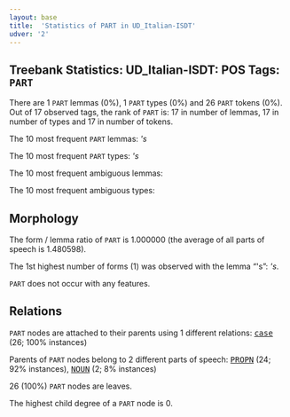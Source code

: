 ```yaml
---
layout: base
title:  'Statistics of PART in UD_Italian-ISDT'
udver: '2'
---
```


## Treebank Statistics: UD_Italian-ISDT: POS Tags: `PART`

There are 1 `PART` lemmas (0%), 1 `PART` types (0%) and 26 `PART` tokens (0%).
Out of 17 observed tags, the rank of `PART` is: 17 in number of lemmas, 17 in number of types and 17 in number of tokens.

The 10 most frequent `PART` lemmas: <em>'s</em>

The 10 most frequent `PART` types:  <em>'s</em>

The 10 most frequent ambiguous lemmas: 

The 10 most frequent ambiguous types:  



## Morphology

The form / lemma ratio of `PART` is 1.000000 (the average of all parts of speech is 1.480598).

The 1st highest number of forms (1) was observed with the lemma “'s”: <em>'s</em>.

`PART` does not occur with any features.


## Relations

`PART` nodes are attached to their parents using 1 different relations: <tt><a href="it_isdt-dep-case.html">case</a></tt> (26; 100% instances)

Parents of `PART` nodes belong to 2 different parts of speech: <tt><a href="it_isdt-pos-PROPN.html">PROPN</a></tt> (24; 92% instances), <tt><a href="it_isdt-pos-NOUN.html">NOUN</a></tt> (2; 8% instances)

26 (100%) `PART` nodes are leaves.

The highest child degree of a `PART` node is 0.

